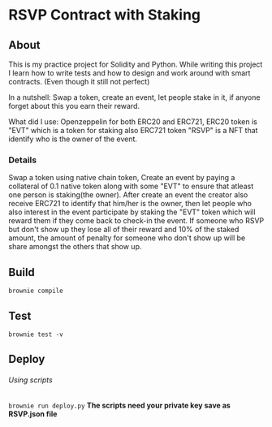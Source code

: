 # RSVP Contract with Staking

## About
This is my practice project for Solidity and Python.
While writing this project I learn how to write tests and how to design and work around with smart contracts. (Even though it still not perfect)

In a nutshell: Swap a token, create an event, let people stake in it, if anyone forget about this you earn their reward.

What did I use: Openzeppelin for both ERC20 and ERC721, ERC20 token is "EVT" which is a token for staking also ERC721 token "RSVP" is a NFT that identify who is the owner of the event.

### Details 
Swap a token using native chain token, Create an event by paying a collateral of 0.1 native token along with some "EVT" to ensure that atleast one person is staking(the owner). 
After create an event the creator also receive ERC721 to identify that him/her is the owner, then let people who also interest in the event participate by staking the "EVT" token which will reward them if they come back to check-in the event.
If someone who RSVP but don't show up they lose all of their reward and 10% of the staked amount, the amount of penalty for someone who don't show up will be share amongst the others that show up.

## Build
`brownie compile`

## Test
`brownie test -v`

## Deploy
###### Using scripts 
`brownie run deploy.py`
**The scripts need your private key save as RSVP.json file**